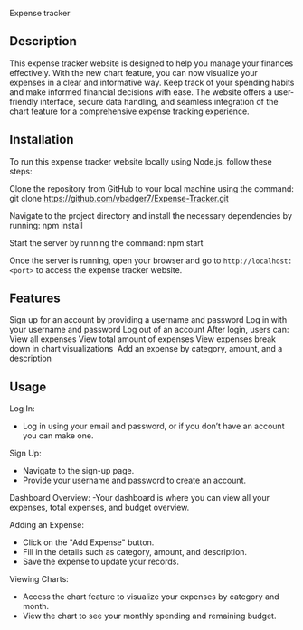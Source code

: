 Expense tracker

## Description 
This expense tracker website is designed to help you manage your finances effectively. With the new chart feature, you can now visualize your expenses in a clear and informative way. Keep track of your spending habits and make informed financial decisions with ease. The website offers a user-friendly interface, secure data handling, and seamless integration of the chart feature for a comprehensive expense tracking experience.

## Installation 
To run this expense tracker website locally using Node.js, follow these steps:

Clone the repository from GitHub to your local machine using the command:
git clone <https://github.com/vbadger7/Expense-Tracker.git>

Navigate to the project directory and install the necessary dependencies by running: 
npm install

Start the server by running the command:
npm start

Once the server is running, open your browser and go to `http://localhost:<port>` to access the expense tracker website. 

## Features
Sign up for an account by providing a username and password Log in with your username and password Log out of an account
After login, users can: View all expenses View total amount of expenses View expenses break down in chart visualizations  Add an expense by category, amount, and a description

## Usage 
Log In:
   - Log in using your email and password, or if you don’t have an account you can make one.

Sign Up:
   - Navigate to the sign-up page.
   - Provide your username and password to create an account.

Dashboard Overview:
   -Your dashboard is where you can view all your expenses, total expenses, and budget overview.

Adding an Expense:
   - Click on the "Add Expense" button.
   - Fill in the details such as category, amount, and description.
   - Save the expense to update your records.

Viewing Charts:
   - Access the chart feature to visualize your expenses by category and month.
   - View the chart to see your monthly spending and remaining budget.
